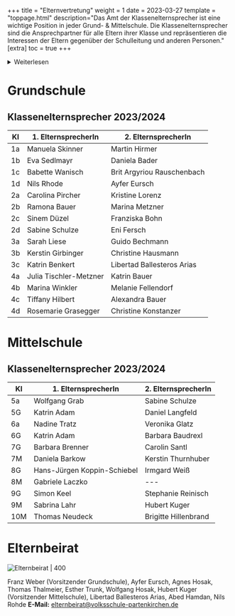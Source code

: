 +++
title = "Elternvertretung"
weight = 1
date = 2023-03-27
template = "toppage.html"
description="Das Amt der Klassenelternsprecher ist eine wichtige Position in jeder Grund- & Mittelschule. Die Klassenelternsprecher sind die Ansprechpartner für alle Eltern ihrer Klasse und repräsentieren die Interessen der Eltern gegenüber der Schulleitung und anderen Personen."
[extra]
toc = true
+++
<details>
<summary>Weiterlesen</summary>
Die Aufgaben der Klassenselternsprecher sind vielfältig. Sie organisieren Elternabende, informieren die Eltern über schulische Angelegenheiten und unterstützen bei der Organisation von Klassenfesten und Ausflügen. Darüber hinaus sind sie Teil des Schulelternbeirats und vertreten die Interessen der Eltern auf Schul- und Gremiensitzungen.

Ein wichtiger Aspekt ihrer Arbeit ist die Zusammenarbeit mit der Lehrerin oder dem Lehrer der Klasse. Sie sind Bindeglied zwischen Eltern und Schule und tragen dazu bei, dass ein gutes Verhältnis zwischen beiden Parteien besteht. Wenn es Probleme oder Konflikte gibt, können sie vermitteln und helfen, eine Lösung zu finden.

Die Klassenselternsprecher haben auch eine wichtige Rolle bei der Mitgestaltung des Schulalltags. Sie können Anregungen und Vorschläge der Eltern an die Schulleitung weitergeben und somit dazu beitragen, dass die Schule den Bedürfnissen der Kinder und Eltern gerecht wird.

Um Klassenselternsprecher zu werden, müssen Eltern bei der Wahlversammlung der Klassenelternschaft kandidieren. Hierbei ist es wichtig, dass sie die Unterstützung der anderen Eltern haben und sich aktiv in die Arbeit einbringen möchten. Eine Klassenselternsprecherin wird in der Regel für ein Schuljahr gewählt.

Insgesamt ist das Amt der Klassenselternsprecher ein wichtiges Amt, das eine enge Zusammenarbeit zwischen Eltern und Schule fördert. Durch ihre Arbeit tragen sie dazu bei, dass die Schule den Bedürfnissen der Kinder und Eltern gerecht wird und ein harmonisches Miteinander zwischen beiden Parteien besteht.
</details>

# Grundschule
## Klassenelternsprecher 2023/2024

| Kl| 1\. ElternsprecherIn | 2\. ElternsprecherIn  |
| ------ | ------------------------ | -------------------------- |
| 1a     | Manuela Skinner          | Martin Hirmer              |
| 1b     | Eva Sedlmayr             | Daniela Bader              |
| 1c     | Babette Wanisch          | Brit Argyriou Rauschenbach |
| 1d     | Nils Rhode               | Ayfer Eursch               |
| 2a     | Carolina Pircher         | Kristine Lorenz            |
| 2b     | Ramona Bauer             | Marina Metzner             |
| 2c     | Sinem Düzel              | Franziska Bohn             |
| 2d     | Sabine Schulze           | Eni Fersch                 |
| 3a     | Sarah Liese              | Guido Bechmann             |
| 3b     | Kerstin Girbinger        | Christine Hausmann         |
| 3c     | Katrin Benkert           | Libertad Ballesteros Arias |
| 4a     | Julia Tischler-Metzner   | Katrin Bauer               |
| 4b     | Marina Winkler           | Melanie Fellendorf         |
| 4c     | Tiffany Hilbert          | Alexandra Bauer            |
| 4d     | Rosemarie Grasegger      | Christine Konstanzer       |

# Mittelschule
## Klassenelternsprecher 2023/2024
| Kl  | 1\. ElternsprecherIn        | 2\. ElternsprecherIn |
| --- | --------------------------- | -------------------- |
| 5a  | Wolfgang Grab               | Sabine Schulze       |
| 5G  | Katrin Adam                 | Daniel Langfeld      |
| 6a  | Nadine Tratz                | Veronika Glatz       |
| 6G  | Katrin Adam                 | Barbara Baudrexl     |
| 7G  | Barbara Brenner             | Carolin Santl        |
| 7M  | Daniela Barkow              | Kerstin Thurnhuber   |
| 8G  | Hans-Jürgen Koppin-Schiebel | Irmgard Weiß         |
| 8M  | Gabriele Laczko             | \---                 |
| 9G  | Simon Keel                  | Stephanie Reinisch   |
| 9M  | Sabrina Lahr                | Hubert Kuger         |
| 10M | Thomas Neudeck              | Brigitte Hillenbrand |

# Elternbeirat

![Elternbeirat | 400](../Elternbeirat.jpg)

Franz Weber (Vorsitzender Grundschule), Ayfer Eursch, Agnes Hosak,
Thomas Thalmeier, Esther Trunk, Wolfgang Hosak, Hubert Kuger
(Vorsitzender Mittelschule), Libertad Ballesteros Arias, Abed Hamdan, Nils Rohde
**E-Mail:** [elternbeirat@volksschule-partenkirchen.de](mailto:elternbeirat@volksschule-partenkirchen.de)